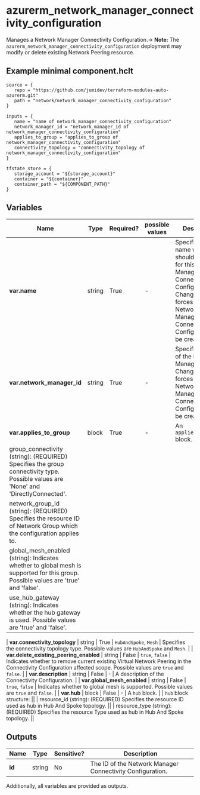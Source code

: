 # azurerm_network_manager_connectivity_configuration

Manages a Network Manager Connectivity Configuration.-> **Note:** The `azurerm_network_manager_connectivity_configuration` deployment may modify or delete existing Network Peering resource.

## Example minimal component.hclt

```hcl
source = {
   repo = "https://github.com/jumidev/terraform-modules-auto-azurerm.git" 
   path = "network/network_manager_connectivity_configuration" 
}

inputs = {
   name = "name of network_manager_connectivity_configuration" 
   network_manager_id = "network_manager_id of network_manager_connectivity_configuration" 
   applies_to_group = "applies_to_group of network_manager_connectivity_configuration" 
   connectivity_topology = "connectivity_topology of network_manager_connectivity_configuration" 
}

tfstate_store = {
   storage_account = "${storage_account}" 
   container = "${container}" 
   container_path = "${COMPONENT_PATH}" 
}

```

## Variables

| Name | Type | Required? |  possible values |  Description |
| ---- | ---- | --------- |  ----------- | ----------- |
| **var.name** | string | True | -  |  Specifies the name which should be used for this Network Manager Connectivity Configuration. Changing this forces a new Network Manager Connectivity Configuration to be created. | 
| **var.network_manager_id** | string | True | -  |  Specifies the ID of the Network Manager. Changing this forces a new Network Manager Connectivity Configuration to be created. | 
| **var.applies_to_group** | block | True | -  |  An `applies_to_group` block. | | `applies_to_group` block structure: || 
|   group_connectivity (string): (REQUIRED) Specifies the group connectivity type. Possible values are 'None' and 'DirectlyConnected'. ||
|   network_group_id (string): (REQUIRED) Specifies the resource ID of Network Group which the configuration applies to. ||
|   global_mesh_enabled (string): Indicates whether to global mesh is supported for this group. Possible values are 'true' and 'false'. ||
|   use_hub_gateway (string): Indicates whether the hub gateway is used. Possible values are 'true' and 'false'. ||

| **var.connectivity_topology** | string | True | `HubAndSpoke`, `Mesh`  |  Specifies the connectivity topology type. Possible values are `HubAndSpoke` and `Mesh`. | 
| **var.delete_existing_peering_enabled** | string | False | `true`, `false`  |  Indicates whether to remove current existing Virtual Network Peering in the Connectivity Configuration affected scope. Possible values are `true` and `false`. | 
| **var.description** | string | False | -  |  A description of the Connectivity Configuration. | 
| **var.global_mesh_enabled** | string | False | `true`, `false`  |  Indicates whether to global mesh is supported. Possible values are `true` and `false`. | 
| **var.hub** | block | False | -  |  A `hub` block. | | `hub` block structure: || 
|   resource_id (string): (REQUIRED) Specifies the resource ID used as hub in Hub And Spoke topology. ||
|   resource_type (string): (REQUIRED) Specifies the resource Type used as hub in Hub And Spoke topology. ||




## Outputs

| Name | Type | Sensitive? | Description |
| ---- | ---- | --------- | --------- |
| **id** | string | No  | The ID of the Network Manager Connectivity Configuration. | 

Additionally, all variables are provided as outputs.
